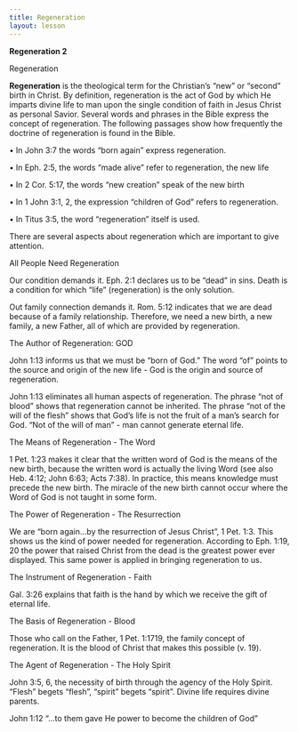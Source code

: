 ```yaml
---
title: Regeneration
layout: lesson
---
```



**Regeneration 2**

Regeneration

**Regeneration** is the theological term for the Christian’s “new” or
“second” birth in Christ. By definition, regeneration is the act of God
by which He imparts divine life to man upon the single condition of
faith in Jesus Christ as personal Savior. Several words and phrases in
the Bible express the concept of regeneration. The following passages
show how frequently the doctrine of regeneration is found in the Bible.

• In John 3:7 the words “born again” express regeneration.

• In Eph. 2:5, the words “made alive” refer to regeneration, the new
life

• In 2 Cor. 5:17, the words “new creation” speak of the new birth

• In 1 John 3:1, 2, the expression “children of God” refers to
regeneration.

• In Titus 3:5, the word “regeneration” itself is used.

There are several aspects about regeneration which are important to give
attention.

All People Need Regeneration

Our condition demands it. Eph. 2:1 declares us to be “dead” in sins.
Death is a condition for which “life” (regeneration) is the only
solution.

Out family connection demands it. Rom. 5:12 indicates that we are dead
because of a family relationship. Therefore, we need a new birth, a new
family, a new Father, all of which are provided by regeneration.

The Author of Regeneration: GOD

John 1:13 informs us that we must be “born of God.” The word “of” points
to the source and origin of the new life - God is the origin and source
of regeneration.

John 1:13 eliminates all human aspects of regeneration. The phrase “not
of blood” shows that regeneration cannot be inherited. The phrase “not
of the will of the flesh” shows that God’s life is not the fruit of a
man’s search for God. “Not of the will of man” - man cannot generate
eternal life.

The Means of Regeneration - The Word

1 Pet. 1:23 makes it clear that the written word of God is the means of
the new birth, because the written word is actually the living Word (see
also Heb. 4:12; John 6:63; Acts 7:38). In practice, this means knowledge
must precede the new birth. The miracle of the new birth cannot occur
where the Word of God is not taught in some form.

The Power of Regeneration - The Resurrection

We are “born again…by the resurrection of Jesus Christ”, 1 Pet. 1:3.
This shows us the kind of power needed for regeneration. According to
Eph. 1:19, 20 the power that raised Christ from the dead is the greatest
power ever displayed. This same power is applied in bringing
regeneration to us.

The Instrument of Regeneration - Faith

Gal. 3:26 explains that faith is the hand by which we receive the gift
of eternal life.

The Basis of Regeneration - Blood

Those who call on the Father, 1 Pet. 1:17­19, the family concept of
regeneration. It is the blood of Christ that makes this possible
(v. 19).

The Agent of Regeneration - The Holy Spirit

John 3:5, 6, the necessity of birth through the agency of the Holy
Spirit. “Flesh” begets “flesh”, “spirit” begets “spirit”. Divine life
requires divine parents.

John 1:12 “…to them gave He power to become the children of God”

